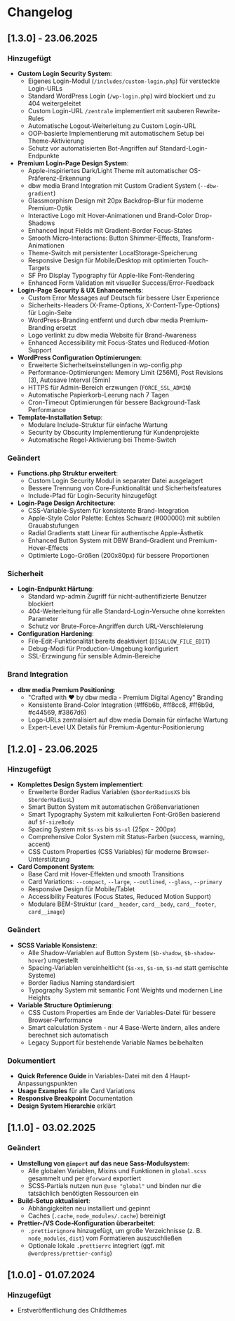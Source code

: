 # Changelog

## [1.3.0] - 23.06.2025

### Hinzugefügt

- **Custom Login Security System**:
  - Eigenes Login-Modul (`/includes/custom-login.php`) für versteckte Login-URLs
  - Standard WordPress Login (`/wp-login.php`) wird blockiert und zu 404 weitergeleitet
  - Custom Login-URL `/zentrale` implementiert mit sauberen Rewrite-Rules
  - Automatische Logout-Weiterleitung zu Custom Login-URL
  - OOP-basierte Implementierung mit automatischem Setup bei Theme-Aktivierung
  - Schutz vor automatisierten Bot-Angriffen auf Standard-Login-Endpunkte
- **Premium Login-Page Design System**:
  - Apple-inspiriertes Dark/Light Theme mit automatischer OS-Präferenz-Erkennung
  - dbw media Brand Integration mit Custom Gradient System (`--dbw-gradient`)
  - Glassmorphism Design mit 20px Backdrop-Blur für moderne Premium-Optik
  - Interactive Logo mit Hover-Animationen und Brand-Color Drop-Shadows
  - Enhanced Input Fields mit Gradient-Border Focus-States
  - Smooth Micro-Interactions: Button Shimmer-Effects, Transform-Animationen
  - Theme-Switch mit persistenter LocalStorage-Speicherung
  - Responsive Design für Mobile/Desktop mit optimierten Touch-Targets
  - SF Pro Display Typography für Apple-like Font-Rendering
  - Enhanced Form Validation mit visueller Success/Error-Feedback
- **Login-Page Security & UX Enhancements**:
  - Custom Error Messages auf Deutsch für bessere User Experience
  - Sicherheits-Headers (X-Frame-Options, X-Content-Type-Options) für Login-Seite
  - WordPress-Branding entfernt und durch dbw media Premium-Branding ersetzt
  - Logo verlinkt zu dbw media Website für Brand-Awareness
  - Enhanced Accessibility mit Focus-States und Reduced-Motion Support
- **WordPress Configuration Optimierungen**:
  - Erweiterte Sicherheitseinstellungen in wp-config.php
  - Performance-Optimierungen: Memory Limit (256M), Post Revisions (3), Autosave Interval (5min)
  - HTTPS für Admin-Bereich erzwungen (`FORCE_SSL_ADMIN`)
  - Automatische Papierkorb-Leerung nach 7 Tagen
  - Cron-Timeout Optimierungen für bessere Background-Task Performance
- **Template-Installation Setup**:
  - Modulare Include-Struktur für einfache Wartung
  - Security by Obscurity Implementierung für Kundenprojekte
  - Automatische Regel-Aktivierung bei Theme-Switch

### Geändert

- **Functions.php Struktur erweitert**:
  - Custom Login Security Modul in separater Datei ausgelagert
  - Bessere Trennung von Core-Funktionalität und Sicherheitsfeatures
  - Include-Pfad für Login-Security hinzugefügt
- **Login-Page Design Architecture**:
  - CSS-Variable-System für konsistente Brand-Integration
  - Apple-Style Color Palette: Echtes Schwarz (#000000) mit subtilen Grauabstufungen
  - Radial Gradients statt Linear für authentische Apple-Ästhetik
  - Enhanced Button System mit DBW Brand-Gradient und Premium-Hover-Effects
  - Optimierte Logo-Größen (200x80px) für bessere Proportionen

### Sicherheit

- **Login-Endpunkt Härtung**:
  - Standard wp-admin Zugriff für nicht-authentifizierte Benutzer blockiert
  - 404-Weiterleitung für alle Standard-Login-Versuche ohne korrekten Parameter
  - Schutz vor Brute-Force-Angriffen durch URL-Verschleierung
- **Configuration Hardening**:
  - File-Edit-Funktionalität bereits deaktiviert (`DISALLOW_FILE_EDIT`)
  - Debug-Modi für Production-Umgebung konfiguriert
  - SSL-Erzwingung für sensible Admin-Bereiche

### Brand Integration

- **dbw media Premium Positioning**:
  - "Crafted with ❤️ by dbw media - Premium Digital Agency" Branding
  - Konsistente Brand-Color Integration (#ff6b6b, #ff8cc8, #ff6b9d, #c44569, #3867d6)
  - Logo-URLs zentralisiert auf dbw media Domain für einfache Wartung
  - Expert-Level UX Details für Premium-Agentur-Positionierung

## [1.2.0] - 23.06.2025

### Hinzugefügt

- **Komplettes Design System implementiert**:
  - Erweiterte Border Radius Variablen (`$borderRadiusXS` bis `$borderRadiusL`)
  - Smart Button System mit automatischen Größenvariationen
  - Smart Typography System mit kalkulierten Font-Größen basierend auf `$f-sizeBody`
  - Spacing System mit `$s-xs` bis `$s-xl` (25px - 200px)
  - Comprehensive Color System mit Status-Farben (success, warning, accent)
  - CSS Custom Properties (CSS Variables) für moderne Browser-Unterstützung
- **Card Component System**:
  - Base Card mit Hover-Effekten und smooth Transitions
  - Card Variations: `--compact`, `--large`, `--outlined`, `--glass`, `--primary`
  - Responsive Design für Mobile/Tablet
  - Accessibility Features (Focus States, Reduced Motion Support)
  - Modulare BEM-Struktur (`card__header`, `card__body`, `card__footer`, `card__image`)

### Geändert

- **SCSS Variable Konsistenz**:
  - Alle Shadow-Variablen auf Button System (`$b-shadow`, `$b-shadow-hover`) umgestellt
  - Spacing-Variablen vereinheitlicht (`$s-xs`, `$s-sm`, `$s-md` statt gemischte Systeme)
  - Border Radius Naming standardisiert
  - Typography System mit semantic Font Weights und modernen Line Heights
- **Variable Structure Optimierung**:
  - CSS Custom Properties am Ende der Variables-Datei für bessere Browser-Performance
  - Smart calculation System - nur 4 Base-Werte ändern, alles andere berechnet sich automatisch
  - Legacy Support für bestehende Variable Names beibehalten

### Dokumentiert

- **Quick Reference Guide** in Variables-Datei mit den 4 Haupt-Anpassungspunkten
- **Usage Examples** für alle Card Variations
- **Responsive Breakpoint** Documentation
- **Design System Hierarchie** erklärt

## [1.1.0] - 03.02.2025

### Geändert

- **Umstellung von `@import` auf das neue Sass‐Modulsystem**:
  - Alle globalen Variablen, Mixins und Funktionen in `global.scss` gesammelt und per `@forward` exportiert
  - SCSS‐Partials nutzen nun `@use "global"` und binden nur die tatsächlich benötigten Ressourcen ein
- **Build‐Setup aktualisiert**:
  - Abhängigkeiten neu installiert und gepinnt
  - Caches (`.cache`, `node_modules/.cache`) bereinigt
- **Prettier-/VS Code‐Konfiguration überarbeitet**:
  - `.prettierignore` hinzugefügt, um große Verzeichnisse (z. B. `node_modules`, `dist`) vom Formatieren auszuschließen
  - Optionale lokale `.prettierrc` integriert (ggf. mit `@wordpress/prettier-config`)

## [1.0.0] - 01.07.2024

### Hinzugefügt

- Erstveröffentlichung des Childthemes
